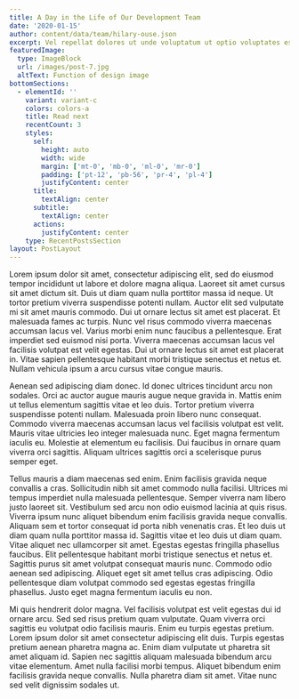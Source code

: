 ```yaml
---
title: A Day in the Life of Our Development Team
date: '2020-01-15'
author: content/data/team/hilary-ouse.json
excerpt: Vel repellat dolores ut unde voluptatum ut optio voluptates est aliquid. Ut earum corporis id Quis esse est galisum officiis accusantium enim et asperiores dolore.
featuredImage:
  type: ImageBlock
  url: /images/post-7.jpg
  altText: Function of design image
bottomSections:
  - elementId: ''
    variant: variant-c
    colors: colors-a
    title: Read next
    recentCount: 3
    styles:
      self:
        height: auto
        width: wide
        margin: ['mt-0', 'mb-0', 'ml-0', 'mr-0']
        padding: ['pt-12', 'pb-56', 'pr-4', 'pl-4']
        justifyContent: center
      title:
        textAlign: center
      subtitle:
        textAlign: center
      actions:
        justifyContent: center
    type: RecentPostsSection
layout: PostLayout
---
```


Lorem ipsum dolor sit amet, consectetur adipiscing elit, sed do eiusmod tempor incididunt ut labore et dolore magna aliqua. Laoreet sit amet cursus sit amet dictum sit. Duis ut diam quam nulla porttitor massa id neque. Ut tortor pretium viverra suspendisse potenti nullam. Auctor elit sed vulputate mi sit amet mauris commodo. Dui ut ornare lectus sit amet est placerat. Et malesuada fames ac turpis. Nunc vel risus commodo viverra maecenas accumsan lacus vel. Varius morbi enim nunc faucibus a pellentesque. Erat imperdiet sed euismod nisi porta. Viverra maecenas accumsan lacus vel facilisis volutpat est velit egestas. Dui ut ornare lectus sit amet est placerat in. Vitae sapien pellentesque habitant morbi tristique senectus et netus et. Nullam vehicula ipsum a arcu cursus vitae congue mauris.

Aenean sed adipiscing diam donec. Id donec ultrices tincidunt arcu non sodales. Orci ac auctor augue mauris augue neque gravida in. Mattis enim ut tellus elementum sagittis vitae et leo duis. Tortor pretium viverra suspendisse potenti nullam. Malesuada proin libero nunc consequat. Commodo viverra maecenas accumsan lacus vel facilisis volutpat est velit. Mauris vitae ultricies leo integer malesuada nunc. Eget magna fermentum iaculis eu. Molestie at elementum eu facilisis. Dui faucibus in ornare quam viverra orci sagittis. Aliquam ultrices sagittis orci a scelerisque purus semper eget.

Tellus mauris a diam maecenas sed enim. Enim facilisis gravida neque convallis a cras. Sollicitudin nibh sit amet commodo nulla facilisi. Ultrices mi tempus imperdiet nulla malesuada pellentesque. Semper viverra nam libero justo laoreet sit. Vestibulum sed arcu non odio euismod lacinia at quis risus. Viverra ipsum nunc aliquet bibendum enim facilisis gravida neque convallis. Aliquam sem et tortor consequat id porta nibh venenatis cras. Et leo duis ut diam quam nulla porttitor massa id. Sagittis vitae et leo duis ut diam quam. Vitae aliquet nec ullamcorper sit amet. Egestas egestas fringilla phasellus faucibus. Elit pellentesque habitant morbi tristique senectus et netus et. Sagittis purus sit amet volutpat consequat mauris nunc. Commodo odio aenean sed adipiscing. Aliquet eget sit amet tellus cras adipiscing. Odio pellentesque diam volutpat commodo sed egestas egestas fringilla phasellus. Justo eget magna fermentum iaculis eu non.

Mi quis hendrerit dolor magna. Vel facilisis volutpat est velit egestas dui id ornare arcu. Sed sed risus pretium quam vulputate. Quam viverra orci sagittis eu volutpat odio facilisis mauris. Enim eu turpis egestas pretium. Lorem ipsum dolor sit amet consectetur adipiscing elit duis. Turpis egestas pretium aenean pharetra magna ac. Enim diam vulputate ut pharetra sit amet aliquam id. Sapien nec sagittis aliquam malesuada bibendum arcu vitae elementum. Amet nulla facilisi morbi tempus. Aliquet bibendum enim facilisis gravida neque convallis. Nulla pharetra diam sit amet. Vitae nunc sed velit dignissim sodales ut.
